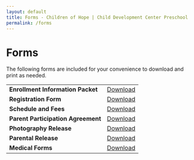 ```yaml
---
layout: default
title: Forms - Children of Hope | Child Development Center Preschool
permalink: /forms
---
```


Forms
===

The following forms are included for your convenience to download and print as needed.

<div class="ui hidden divider"></div>

<table class="ui basic forms table">
  <tr>
    <td><b>Enrollment Information Packet</b></td>
    <td>
      <a href="{{ site.baseurl }}/assets/forms/COH Enrollment Information Packet.pdf">Download</a>
    </td>
  </tr>
  <tr>
    <td><b>Registration Form</b></td>
    <td>
      <a href="{{ site.baseurl }}/assets/forms/COH Registration Form.pdf">Download</a>
    </td>
  </tr>
  <tr>
    <td><b>Schedule and Fees</b></td>
    <td>
      <a href="{{ site.baseurl }}/assets/forms/COH Schedule and Fees.pdf">Download</a>
    </td>
  </tr>
  <tr>
    <td><b>Parent Participation Agreement</b></td>
    <td>
      <a href="{{ site.baseurl }}/assets/forms/COH Parent Participation Agreement.pdf">Download</a>
    </td>
  </tr>

  <tr>
    <td><b>Photography Release</b></td>
    <td>
      <a href="{{ site.baseurl }}/assets/forms/COH Photo Release Form.pdf">Download</a>
    </td>
  </tr>

  <tr>
    <td><b>Parental Release</b></td>
    <td>
      <a href="{{ site.baseurl }}/assets/forms/COH Parent Release Form.pdf">Download</a>
    </td>
  </tr>

  <tr>
    <td><b>Medical Forms</b></td>
    <td>
      <a href="{{ site.baseurl }}/assets/forms/COH Emergency and Immunization Record Card.pdf">Download</a>
    </td>
  </tr>
</table>
